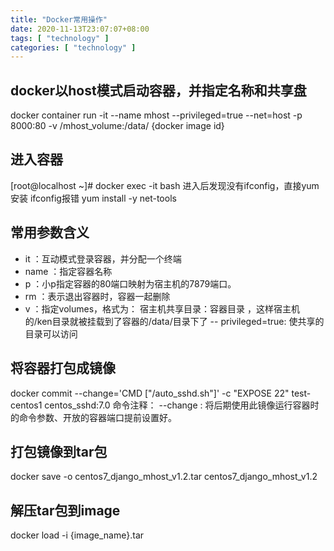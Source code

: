 ```yaml
---
title: "Docker常用操作"
date: 2020-11-13T23:07:07+08:00
tags: [ "technology" ]
categories: [ "technology" ]
---
```

## docker以host模式启动容器，并指定名称和共享盘
docker container run -it --name mhost --privileged=true --net=host -p 8000:80 -v /mhost_volume:/data/ {docker image id}

## 进入容器
[root@localhost ~]# docker exec -it <CONTAINER ID> bash
进入后发现没有ifconfig，直接yum安装
ifconfig报错
yum install -y net-tools

## 常用参数含义
- it ：互动模式登录容器，并分配一个终端
- name ：指定容器名称
- p ：小p指定容器的80端口映射为宿主机的7879端口。
- rm ：表示退出容器时，容器一起删除
- v ：指定volumes，格式为： 宿主机共享目录：容器目录  ，这样宿主机的/ken目录就被挂载到了容器的/data/目录下了
-- privileged=true: 使共享的目录可以访问
 
## 将容器打包成镜像
docker commit --change='CMD ["/auto_sshd.sh"]' -c "EXPOSE 22" test-centos1 centos_sshd:7.0
命令注释： --change : 将后期使用此镜像运行容器时的命令参数、开放的容器端口提前设置好。

## 打包镜像到tar包
docker save -o centos7_django_mhost_v1.2.tar  centos7_django_mhost_v1.2

## 解压tar包到image
docker load -i {image_name}.tar
